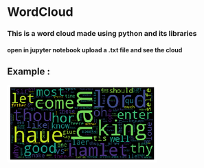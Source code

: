 # WordCloud

### This is a word cloud made using python and its libraries
#### open in jupyter notebook upload a .txt file and see the cloud 

## Example :
<img src="sample_cloud.png"/>
